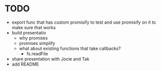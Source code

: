 # TODO

* export func that has custom promisify to test and use promisify on it to make sure that works
* build presentatio
  * why promises
  * promises simplify
  * what about existing functions that take callbacks?
    * fs.readFile
* share presentation with Jocie and Tak
* add README